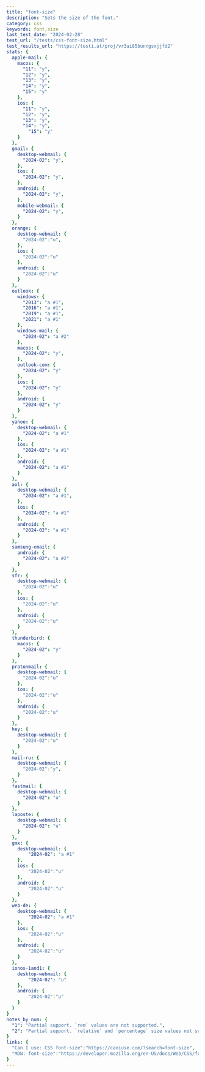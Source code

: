 ```yaml
---
title: "font-size"
description: "Sets the size of the font."
category: css
keywords: font,size
last_test_date: "2024-02-28"
test_url: "/tests/css-font-size.html"
test_results_url: "https://testi.at/proj/vr3ai85bunngsxjjfd2"
stats: {
  apple-mail: {
    macos: {
      "11": "y",
      "12": "y",
      "13": "y",
      "14": "y",
      "15": "y"
    },
    ios: {
      "11": "y",
      "12": "y",
      "13": "y",
      "14": "y",
	    "15": "y"
    }
  },
  gmail: {
    desktop-webmail: {
      "2024-02": "y",
    },
    ios: {
      "2024-02": "y",
    },
    android: {
      "2024-02": "y",
    },
    mobile-webmail: {
      "2024-02": "y",
    }
  },
  orange: {
    desktop-webmail: {
      "2024-02":"u",
    },
    ios: {
      "2024-02":"u"
    },
    android: {
      "2024-02":"u"
    }
  },
  outlook: {
    windows: {
      "2013": "a #1",
      "2016": "a #1",
      "2019": "a #1",
      "2021": "a #1"
    },
    windows-mail: {
      "2024-02": "a #2"
    },
    macos: {
      "2024-02": "y",
    },
    outlook-com: {
      "2024-02": "y"
    },
    ios: {
      "2024-02": "y"
    },
    android: {
      "2024-02": "y"
    }
  },
  yahoo: {
    desktop-webmail: {
      "2024-02": "a #1"
    },
    ios: {
      "2024-02": "a #1"
    },
    android: {
      "2024-02": "a #1"
    }
  },
  aol: {
    desktop-webmail: {
      "2024-02": "a #1",
    },
    ios: {
      "2024-02": "a #1"
    },
    android: {
      "2024-02": "a #1"
    }
  },
  samsung-email: {
    android: {
      "2024-02": "a #2"
    }
  },
  sfr: {
    desktop-webmail: {
      "2024-02":"u"
    },
    ios: {
      "2024-02":"u"
    },
    android: {
      "2024-02":"u"
    }
  },
  thunderbird: {
    macos: {
      "2024-02": "y"
    }
  },
  protonmail: {
    desktop-webmail: {
      "2024-02":"u"
    },
    ios: {
      "2024-02":"u"
    },
    android: {
      "2024-02":"u"
    }
  },
  hey: {
    desktop-webmail: {
      "2024-02":"u"
    }
  },
  mail-ru: {
    desktop-webmail: {
      "2024-02":"y",
    }
  },
  fastmail: {
    desktop-webmail: {
      "2024-02": "u"
    }
  },
  laposte: {
    desktop-webmail: {
      "2024-02": "u"
    }
  },
  gmx: {
    desktop-webmail: {
        "2024-02": "a #1"
    },
    ios: {
        "2024-02":"u"
    },
    android: {
        "2024-02":"u"
    }
  },
  web-de: {
    desktop-webmail: {
        "2024-02": "a #1"
    },
    ios: {
        "2024-02":"u"
    },
    android: {
        "2024-02":"u"
    }
  },
  ionos-1and1: {
    desktop-webmail: {
        "2024-02": "u"
    },
    android: {
        "2024-02":"u"
    }
  }
}
notes_by_num: {
  "1": "Partial support. `rem` values are not supported.",
  "2": "Partial support. `relative` and `percentage` size values not supported."
}
links: {
  "Can I use: CSS font-size":"https://caniuse.com/?search=font-size",
  "MDN: font-size":"https://developer.mozilla.org/en-US/docs/Web/CSS/font-size"
}
---
```

